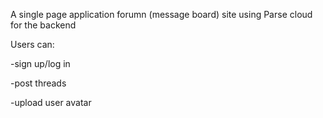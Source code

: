 A single page application forumn (message board) site using Parse cloud for the backend

Users can:

-sign up/log in

-post threads

-upload user avatar


